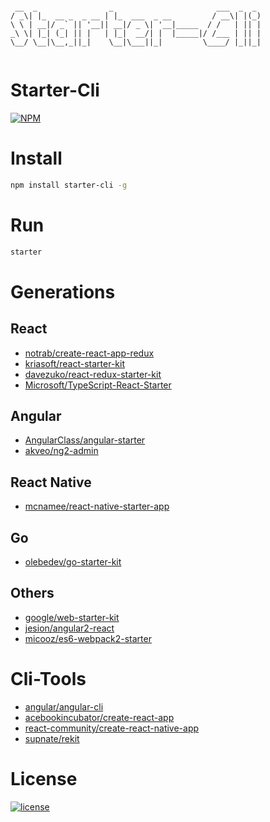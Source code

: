 
```text

 __  _                _                       ___  _  _ 
/ _\| |_  __ _  _ __ | |_  ___  _ __         / __\| |(_)
\ \ | __|/ _` || '__|| __|/ _ \| '__|_____  / /   | || |
_\ \| |_| (_| || |   | |_|  __/| |  |_____|/ /___ | || |
\__/ \__|\__,_||_|    \__|\___||_|         \____/ |_||_|
                                                       

```

# Starter-Cli

[![NPM](https://nodei.co/npm/starter-cli.png)](https://nodei.co/npm/starter-cli/)

# Install
```bash
npm install starter-cli -g
```

# Run
```bash
starter
```

# Generations

## React

- [notrab/create-react-app-redux](https://github.com/notrab/create-react-app-redux.git)
- [kriasoft/react-starter-kit](https://github.com/kriasoft/react-starter-kit.git)
- [davezuko/react-redux-starter-kit](https://github.com/davezuko/react-redux-starter-kit.git)
- [Microsoft/TypeScript-React-Starter](https://github.com/Microsoft/TypeScript-React-Starter.git)

## Angular

- [AngularClass/angular-starter](https://github.com/AngularClass/angular-starter.git)
- [akveo/ng2-admin](https://github.com/akveo/ng2-admin)

## React Native

- [mcnamee/react-native-starter-app](https://github.com/mcnamee/react-native-starter-app.git)

## Go

- [olebedev/go-starter-kit](https://github.com/olebedev/go-starter-kit.git)

## Others

- [google/web-starter-kit](https://github.com/google/web-starter-kit.git)
- [jesion/angular2-react](https://github.com/jesion/angular2-react.git)
- [micooz/es6-webpack2-starter](https://github.com/micooz/es6-webpack2-starter.git)  

# Cli-Tools

- [angular/angular-cli](https://github.com/angular/angular-cli.git)
- [acebookincubator/create-react-app](https://github.com/facebookincubator/create-react-app.git)
- [react-community/create-react-native-app](https://github.com/react-community/create-react-native-app.git)
- [supnate/rekit](https://github.com/supnate/rekit.git)

# License
[![license](https://img.shields.io/github/license/mashape/apistatus.svg)](https://github.com/Gozeon/starter-cli/blob/master/LICENSE)